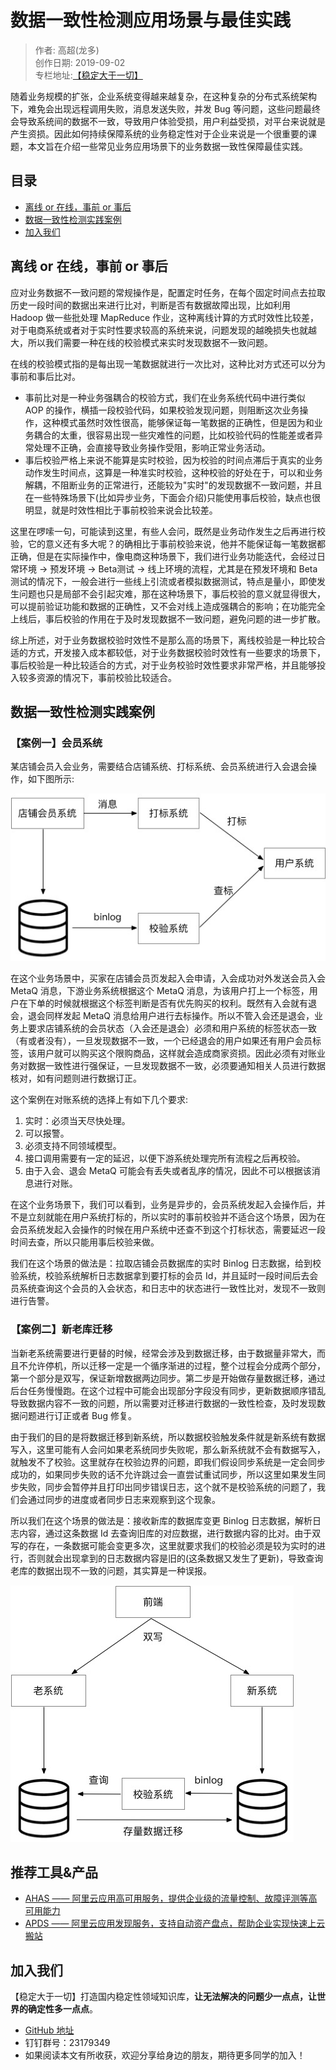 # 数据一致性检测应用场景与最佳实践
> 作者: 高超(龙多)   
> 创作日期: 2019-09-02  
> 专栏地址:[【稳定大于一切】](https://github.com/StabilityMan/StabilityGuide)  

随着业务规模的扩张，企业系统变得越来越复杂，在这种复杂的分布式系统架构下，难免会出现远程调用失败，消息发送失败，并发 Bug 等问题，这些问题最终会导致系统间的数据不一致，导致用户体验受损，用户利益受损，对平台来说就是产生资损。因此如何持续保障系统的业务稳定性对于企业来说是一个很重要的课题，本文旨在介绍一些常见业务应用场景下的业务数据一致性保障最佳实践。

## 目录
- [离线 or 在线，事前 or 事后](#离线-or-在线事前-or-事后)
- [数据一致性检测实践案例](#数据一致性检测实践案例)
- [加入我们](#加入我们)

## 离线 or 在线，事前 or 事后
应对业务数据不一致问题的常规操作是，配置定时任务，在每个固定时间点去拉取历史一段时间的数据出来进行比对，判断是否有数据故障出现，比如利用 Hadoop 做一些批处理 MapReduce 作业，这种离线计算的方式时效性比较差，对于电商系统或者对于实时性要求较高的系统来说，问题发现的越晚损失也就越大，所以我们需要一种在线的校验模式来实时发现数据不一致问题。

在线的校验模式指的是每出现一笔数据就进行一次比对，这种比对方式还可以分为事前和事后比对。

* 事前比对是一种业务强耦合的校验方式，我们在业务系统代码中进行类似 AOP 的操作，横插一段校验代码，如果校验发现问题，则阻断这次业务操作，这种模式虽然时效性很高，能够保证每一笔数据的正确性，但是因为和业务耦合的太重，很容易出现一些灾难性的问题，比如校验代码的性能差或者异常处理不正确，会直接导致业务操作受阻，影响正常业务活动。
* 事后校验严格上来说不能算是实时校验，因为校验的时间点滞后于真实的业务动作发生时间点，这算是一种准实时校验，这种校验的好处在于，可以和业务解耦，不阻断业务的正常进行，还能较为"实时"的发现数据不一致问题，并且在一些特殊场景下(比如异步业务，下面会介绍)只能使用事后校验，缺点也很明显，就是时效性相比于事前校验来说会比较差。

这里在啰嗦一句，可能读到这里，有些人会问，既然是业务动作发生之后再进行校验，它的意义还有多大呢？的确相比于事前校验来说，他并不能保证每一笔数据都正确，但是在实际操作中，像电商这种场景下，我们进行业务功能迭代，会经过日常环境 -> 预发环境 -> Beta测试 -> 线上环境的流程，尤其是在预发环境和 Beta 测试的情况下，一般会进行一些线上引流或者模拟数据测试，特点是量小，即使发生问题也只是局部不会引起灾难，那在这种场景下，事后校验的意义就显得很大，可以提前验证功能和数据的正确性，又不会对线上造成强耦合的影响；在功能完全上线后，事后校验的作用在于及时发现数据不一致问题，避免问题的进一步扩散。

综上所述，对于业务数据校验时效性不是那么高的场景下，离线校验是一种比较合适的方式，开发接入成本都较低，对于业务数据校验时效性有一些要求的场景下，事后校验是一种比较适合的方式，对于业务校验时效性要求非常严格，并且能够投入较多资源的情况下，事前校验比较适合。

## 数据一致性检测实践案例
### 【案例一】会员系统
某店铺会员入会业务，需要结合店铺系统、打标系统、会员系统进行入会退会操作，如下图所示:

![image](image/数据一致性案例一.jpg)

在这个业务场景中，买家在店铺会员页发起入会申请，入会成功对外发送会员入会 MetaQ 消息，下游业务系统根据这个 MetaQ 消息，为该用户打上一个标签，用户在下单的时候就根据这个标签判断是否有优先购买的权利。既然有入会就有退会，退会同样发起 MetaQ 消息给用户进行去标操作。所以不管入会还是退会，业务上要求店铺系统的会员状态（入会还是退会）必须和用户系统的标签状态一致（有或者没有），一旦发现数据不一致，一个已经退会的用户如果还有用户会员标签，该用户就可以购买这个限购商品，这样就会造成商家资损。因此必须有对账业务对数据一致性进行强保证，一旦发现数据不一致，必须要通知相关人员进行数据核对，如有问题则进行数据订正。

这个案例在对账系统的选择上有如下几个要求:

1. 实时：必须当天尽快处理。
2. 可以报警。
3. 必须支持不同领域模型。
4. 接口调用需要有一定的延迟，以便下游系统处理完所有流程之后再校验。
5. 由于入会、退会 MetaQ 可能会有丢失或者乱序的情况，因此不可以根据该消息进行对账。

在这个业务场景下，我们可以看到，业务是异步的，会员系统发起入会操作后，并不是立刻就能在用户系统打标的，所以实时的事前校验并不适合这个场景，因为在会员系统发起入会操作的时候在用户系统中还查不到这个打标状态，需要延迟一段时间去查，所以只能用事后校验来做。

我们在这个场景的做法是：拉取店铺会员数据库的实时 Binlog 日志数据，给到校验系统，校验系统解析日志数据拿到要打标的会员 Id，并且延时一段时间后去会员系统查询这个会员的入会状态，和日志中的状态进行一致性比对，发现不一致则进行告警。

### 【案例二】新老库迁移
当新老系统需要进行更替的时候，经常会涉及到数据迁移，由于数据量非常大，而且不允许停机，所以迁移一定是一个循序渐进的过程，整个过程会分成两个部分，第一个部分是双写，保证新增数据两边同步。第二步是开始做存量数据迁移，通过后台任务慢慢跑。在这个过程中可能会出现部分字段没有同步，更新数据顺序错乱导致数据内容不一致的问题，所以需要对迁移进行数据的一致性检查，及时发现数据问题进行订正或者 Bug 修复。

由于我们的目的是将数据迁移到新系统，所以数据校验触发条件就是新系统有数据写入，这里可能有人会问如果老系统同步失败呢，那么新系统就不会有数据写入，就触发不了校验。这里就存在校验边界的问题，即我们假设同步系统是一定会同步成功的，如果同步失败的话不允许跳过会一直尝试重试同步，所以这里如果发生同步失败，同步会暂停并且打印出同步错误日志，这个就不是校验系统的问题了，我们会通过同步的进度或者同步日志来观察到这个现象。

所以我们在这个场景的做法是：接收新库的数据库变更 Binlog 日志数据，解析日志内容，通过这条数据 Id 去查询旧库的对应数据，进行数据内容的比对。由于双写的存在，一条数据可能会变更多次，这里就要求我们的校验必须是较为实时的进行，否则就会出现拿到的日志数据内容是旧的(这条数据又发生了更新)，导致查询老库的数据出现不一致的问题，其实算是一种误报。

![github案例二](image/数据一致性案例二.jpg)

## 推荐工具&产品
- [AHAS —— 阿里云应用高可用服务，提供企业级的流量控制、故障评测等高可用能力](https://help.aliyun.com/document_detail/101132.html)
- [APDS —— 阿里云应用发现服务，支持自动资产盘点，帮助企业实现快速上云搬站](https://apds.console.aliyun.com)


## 加入我们

【稳定大于一切】打造国内稳定性领域知识库，**让无法解决的问题少一点点，让世界的确定性多一点点**。

* [GitHub 地址](https://github.com/StabilityMan/StabilityGuide)
* 钉钉群号：23179349
* 如果阅读本文有所收获，欢迎分享给身边的朋友，期待更多同学的加入！
